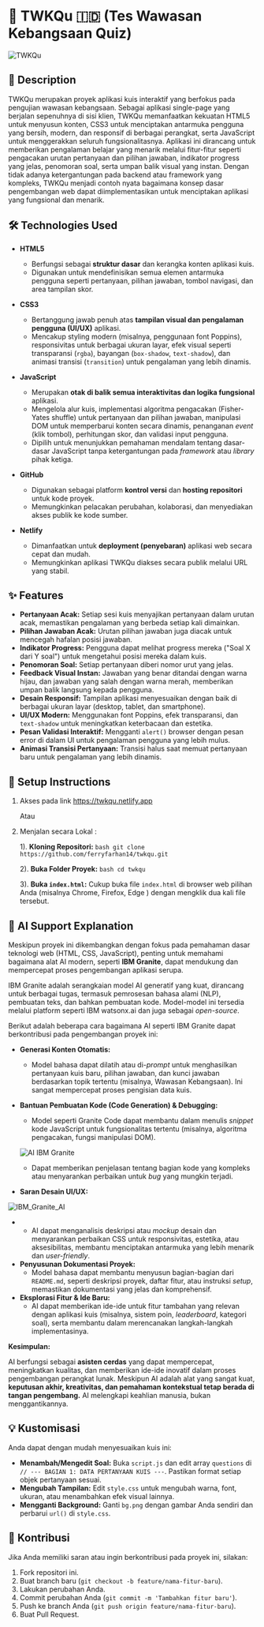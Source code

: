 # 🧠 TWKQu 🇮🇩 (Tes Wawasan Kebangsaan Quiz)

![TWKQu](https://github.com/user-attachments/assets/0d18314b-7ad8-41a7-b4aa-dad1f8ae8077)


## 📑 Description
TWKQu merupakan proyek aplikasi kuis interaktif yang berfokus pada pengujian wawasan kebangsaan. Sebagai aplikasi single-page yang berjalan sepenuhnya di sisi klien, TWKQu memanfaatkan kekuatan HTML5 untuk menyusun konten, CSS3 untuk menciptakan antarmuka pengguna yang bersih, modern, dan responsif di berbagai perangkat, serta JavaScript untuk menggerakkan seluruh fungsionalitasnya. Aplikasi ini dirancang untuk memberikan pengalaman belajar yang menarik melalui fitur-fitur seperti pengacakan urutan pertanyaan dan pilihan jawaban, indikator progress yang jelas, penomoran soal, serta umpan balik visual yang instan. Dengan tidak adanya ketergantungan pada backend atau framework yang kompleks, TWKQu menjadi contoh nyata bagaimana konsep dasar pengembangan web dapat diimplementasikan untuk menciptakan aplikasi yang fungsional dan menarik.

## 🛠️ Technologies Used
*   **HTML5**
    *   Berfungsi sebagai **struktur dasar** dan kerangka konten aplikasi kuis.
    *   Digunakan untuk mendefinisikan semua elemen antarmuka pengguna seperti pertanyaan, pilihan jawaban, tombol navigasi, dan area tampilan skor.

*   **CSS3**
    *   Bertanggung jawab penuh atas **tampilan visual dan pengalaman pengguna (UI/UX)** aplikasi.
    *   Mencakup styling modern (misalnya, penggunaan font Poppins), responsivitas untuk berbagai ukuran layar, efek visual seperti transparansi (`rgba`), bayangan (`box-shadow`, `text-shadow`), dan animasi transisi (`transition`) untuk pengalaman yang lebih dinamis.

*   **JavaScript**
    *   Merupakan **otak di balik semua interaktivitas dan logika fungsional** aplikasi.
    *   Mengelola alur kuis, implementasi algoritma pengacakan (Fisher-Yates shuffle) untuk pertanyaan dan pilihan jawaban, manipulasi DOM untuk memperbarui konten secara dinamis, penanganan *event* (klik tombol), perhitungan skor, dan validasi input pengguna.
    *   Dipilih untuk menunjukkan pemahaman mendalam tentang dasar-dasar JavaScript tanpa ketergantungan pada *framework* atau *library* pihak ketiga.

*   **GitHub**
    *   Digunakan sebagai platform **kontrol versi** dan **hosting repositori** untuk kode proyek.
    *   Memungkinkan pelacakan perubahan, kolaborasi, dan menyediakan akses publik ke kode sumber.

*   **Netlify**
    *   Dimanfaatkan untuk **deployment (penyebaran)** aplikasi web secara cepat dan mudah.
    *   Memungkinkan aplikasi TWKQu diakses secara publik melalui URL yang stabil.


## ✨ Features

*   **Pertanyaan Acak:** Setiap sesi kuis menyajikan pertanyaan dalam urutan acak, memastikan pengalaman yang berbeda setiap kali dimainkan.
*   **Pilihan Jawaban Acak:** Urutan pilihan jawaban juga diacak untuk mencegah hafalan posisi jawaban.
*   **Indikator Progress:** Pengguna dapat melihat progress mereka ("Soal X dari Y soal") untuk mengetahui posisi mereka dalam kuis.
*   **Penomoran Soal:** Setiap pertanyaan diberi nomor urut yang jelas.
*   **Feedback Visual Instan:** Jawaban yang benar ditandai dengan warna hijau, dan jawaban yang salah dengan warna merah, memberikan umpan balik langsung kepada pengguna.
*   **Desain Responsif:** Tampilan aplikasi menyesuaikan dengan baik di berbagai ukuran layar (desktop, tablet, dan smartphone).
*   **UI/UX Modern:** Menggunakan font Poppins, efek transparansi, dan `text-shadow` untuk meningkatkan keterbacaan dan estetika.
*   **Pesan Validasi Interaktif:** Mengganti `alert()` browser dengan pesan error di dalam UI untuk pengalaman pengguna yang lebih mulus.
*   **Animasi Transisi Pertanyaan:** Transisi halus saat memuat pertanyaan baru untuk pengalaman yang lebih dinamis.

## 🚀 Setup Instructions

1. Akses pada link https://twkqu.netlify.app

   Atau
   
2. Menjalan secara Lokal :
   
    1).  **Kloning Repositori:**
        ```bash
        git clone https://github.com/ferryfarhan14/twkqu.git
        ```
   
    2).  **Buka Folder Proyek:**
        ```bash
        cd twkqu
        ```
   
    3).  **Buka `index.html`:**
        Cukup buka file `index.html` di browser web pilihan Anda (misalnya Chrome, Firefox, Edge ) dengan mengklik dua kali file tersebut.

## 🤖 AI Support Explanation

Meskipun proyek ini dikembangkan dengan fokus pada pemahaman dasar teknologi web (HTML, CSS, JavaScript), penting untuk memahami bagaimana alat AI modern, seperti **IBM Granite**, dapat mendukung dan mempercepat proses pengembangan aplikasi serupa.

IBM Granite adalah serangkaian model AI generatif yang kuat, dirancang untuk berbagai tugas, termasuk pemrosesan bahasa alami (NLP), pembuatan teks, dan bahkan pembuatan kode. Model-model ini tersedia melalui platform seperti IBM watsonx.ai dan juga sebagai *open-source*.

Berikut adalah beberapa cara bagaimana AI seperti IBM Granite dapat berkontribusi pada pengembangan proyek ini:

*   **Generasi Konten Otomatis:**
    *   Model bahasa dapat dilatih atau di-*prompt* untuk menghasilkan pertanyaan kuis baru, pilihan jawaban, dan kunci jawaban berdasarkan topik tertentu (misalnya, Wawasan Kebangsaan). Ini sangat mempercepat proses pengisian data kuis.
*   **Bantuan Pembuatan Kode (Code Generation) & Debugging:**
    *   Model seperti Granite Code dapat membantu dalam menulis *snippet* kode JavaScript untuk fungsionalitas tertentu (misalnya, algoritma pengacakan, fungsi manipulasi DOM).
 
      ![AI IBM Granite](https://github.com/user-attachments/assets/ebafbfd8-08b5-4a12-979c-b90fef7bfbf0)

    *   Dapat memberikan penjelasan tentang bagian kode yang kompleks atau menyarankan perbaikan untuk *bug* yang mungkin terjadi.
*   **Saran Desain UI/UX:**

![IBM_Granite_AI](https://github.com/user-attachments/assets/7a9cfd6a-1425-4bdf-a5d4-923030d4c90a)

*
    *   AI dapat menganalisis deskripsi atau *mockup* desain dan menyarankan perbaikan CSS untuk responsivitas, estetika, atau aksesibilitas, membantu menciptakan antarmuka yang lebih menarik dan *user-friendly*.
*   **Penyusunan Dokumentasi Proyek:**
    *   Model bahasa dapat membantu menyusun bagian-bagian dari `README.md`, seperti deskripsi proyek, daftar fitur, atau instruksi *setup*, memastikan dokumentasi yang jelas dan komprehensif.
*   **Eksplorasi Fitur & Ide Baru:**
    *   AI dapat memberikan ide-ide untuk fitur tambahan yang relevan dengan aplikasi kuis (misalnya, sistem poin, *leaderboard*, kategori soal), serta membantu dalam merencanakan langkah-langkah implementasinya.

**Kesimpulan:**

AI berfungsi sebagai **asisten cerdas** yang dapat mempercepat, meningkatkan kualitas, dan memberikan ide-ide inovatif dalam proses pengembangan perangkat lunak. Meskipun AI adalah alat yang sangat kuat, **keputusan akhir, kreativitas, dan pemahaman kontekstual tetap berada di tangan pengembang.** AI melengkapi keahlian manusia, bukan menggantikannya.


## 💡 Kustomisasi

Anda dapat dengan mudah menyesuaikan kuis ini:

*   **Menambah/Mengedit Soal:** Buka `script.js` dan edit array `questions` di `// --- BAGIAN 1: DATA PERTANYAAN KUIS ---`. Pastikan format setiap objek pertanyaan sesuai.
*   **Mengubah Tampilan:** Edit `style.css` untuk mengubah warna, font, ukuran, atau menambahkan efek visual lainnya.
*   **Mengganti Background:** Ganti `bg.png` dengan gambar Anda sendiri dan perbarui `url()` di `style.css`.

## 🤝 Kontribusi

Jika Anda memiliki saran atau ingin berkontribusi pada proyek ini, silakan:

1.  Fork repositori ini.
2.  Buat branch baru (`git checkout -b feature/nama-fitur-baru`).
3.  Lakukan perubahan Anda.
4.  Commit perubahan Anda (`git commit -m 'Tambahkan fitur baru'`).
5.  Push ke branch Anda (`git push origin feature/nama-fitur-baru`).
6.  Buat Pull Request.
